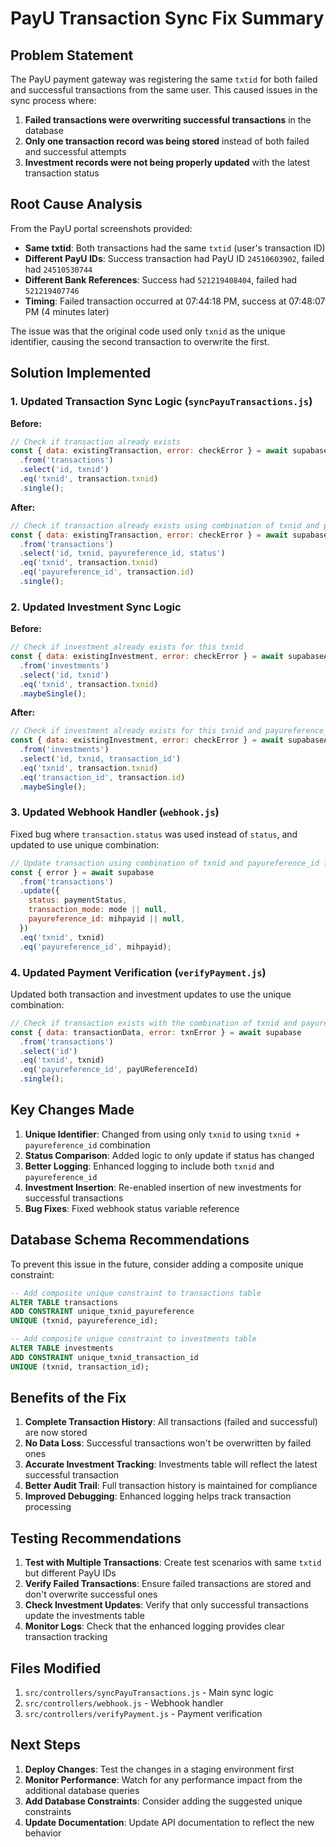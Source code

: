 # PayU Transaction Sync Fix Summary

## Problem Statement

The PayU payment gateway was registering the same `txtid` for both failed and successful transactions from the same user. This caused issues in the sync process where:

1. **Failed transactions were overwriting successful transactions** in the database
2. **Only one transaction record was being stored** instead of both failed and successful attempts
3. **Investment records were not being properly updated** with the latest transaction status

## Root Cause Analysis

From the PayU portal screenshots provided:
- **Same txtid**: Both transactions had the same `txtid` (user's transaction ID)
- **Different PayU IDs**: Success transaction had PayU ID `24510603902`, failed had `24510530744`
- **Different Bank References**: Success had `521219408404`, failed had `521219407746`
- **Timing**: Failed transaction occurred at 07:44:18 PM, success at 07:48:07 PM (4 minutes later)

The issue was that the original code used only `txnid` as the unique identifier, causing the second transaction to overwrite the first.

## Solution Implemented

### 1. Updated Transaction Sync Logic (`syncPayuTransactions.js`)

**Before:**
```javascript
// Check if transaction already exists
const { data: existingTransaction, error: checkError } = await supabase
  .from('transactions')
  .select('id, txnid')
  .eq('txnid', transaction.txnid)
  .single();
```

**After:**
```javascript
// Check if transaction already exists using combination of txnid and payureference_id
const { data: existingTransaction, error: checkError } = await supabase
  .from('transactions')
  .select('id, txnid, payureference_id, status')
  .eq('txnid', transaction.txnid)
  .eq('payureference_id', transaction.id)
  .single();
```

### 2. Updated Investment Sync Logic

**Before:**
```javascript
// Check if investment already exists for this txnid
const { data: existingInvestment, error: checkError } = await supabaseAdmin
  .from('investments')
  .select('id, txnid')
  .eq('txnid', transaction.txnid)
  .maybeSingle();
```

**After:**
```javascript
// Check if investment already exists for this txnid and payureference_id combination
const { data: existingInvestment, error: checkError } = await supabaseAdmin
  .from('investments')
  .select('id, txnid, transaction_id')
  .eq('txnid', transaction.txnid)
  .eq('transaction_id', transaction.id)
  .maybeSingle();
```

### 3. Updated Webhook Handler (`webhook.js`)

Fixed bug where `transaction.status` was used instead of `status`, and updated to use unique combination:

```javascript
// Update transaction using combination of txnid and payureference_id for uniqueness
const { error } = await supabase
  .from('transactions')
  .update({
    status: paymentStatus,
    transaction_mode: mode || null,
    payureference_id: mihpayid || null,
  })
  .eq('txnid', txnid)
  .eq('payureference_id', mihpayid);
```

### 4. Updated Payment Verification (`verifyPayment.js`)

Updated both transaction and investment updates to use the unique combination:

```javascript
// Check if transaction exists with the combination of txnid and payureference_id
const { data: transactionData, error: txnError } = await supabase
  .from('transactions')
  .select('id')
  .eq('txnid', txnid)
  .eq('payureference_id', payUReferenceId)
  .single();
```

## Key Changes Made

1. **Unique Identifier**: Changed from using only `txnid` to using `txnid + payureference_id` combination
2. **Status Comparison**: Added logic to only update if status has changed
3. **Better Logging**: Enhanced logging to include both `txnid` and `payureference_id`
4. **Investment Insertion**: Re-enabled insertion of new investments for successful transactions
5. **Bug Fixes**: Fixed webhook status variable reference

## Database Schema Recommendations

To prevent this issue in the future, consider adding a composite unique constraint:

```sql
-- Add composite unique constraint to transactions table
ALTER TABLE transactions 
ADD CONSTRAINT unique_txnid_payureference 
UNIQUE (txnid, payureference_id);

-- Add composite unique constraint to investments table  
ALTER TABLE investments 
ADD CONSTRAINT unique_txnid_transaction_id 
UNIQUE (txnid, transaction_id);
```

## Benefits of the Fix

1. **Complete Transaction History**: All transactions (failed and successful) are now stored
2. **No Data Loss**: Successful transactions won't be overwritten by failed ones
3. **Accurate Investment Tracking**: Investments table will reflect the latest successful transaction
4. **Better Audit Trail**: Full transaction history is maintained for compliance
5. **Improved Debugging**: Enhanced logging helps track transaction processing

## Testing Recommendations

1. **Test with Multiple Transactions**: Create test scenarios with same `txtid` but different PayU IDs
2. **Verify Failed Transactions**: Ensure failed transactions are stored and don't overwrite successful ones
3. **Check Investment Updates**: Verify that only successful transactions update the investments table
4. **Monitor Logs**: Check that the enhanced logging provides clear transaction tracking

## Files Modified

1. `src/controllers/syncPayuTransactions.js` - Main sync logic
2. `src/controllers/webhook.js` - Webhook handler
3. `src/controllers/verifyPayment.js` - Payment verification

## Next Steps

1. **Deploy Changes**: Test the changes in a staging environment first
2. **Monitor Performance**: Watch for any performance impact from the additional database queries
3. **Add Database Constraints**: Consider adding the suggested unique constraints
4. **Update Documentation**: Update API documentation to reflect the new behavior 